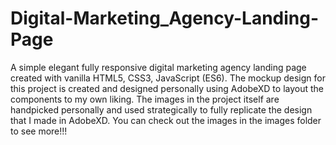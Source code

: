 # Digital-Marketing_Agency-Landing-Page
A simple elegant fully responsive digital marketing agency landing page created with vanilla HTML5, CSS3, JavaScript (ES6). The mockup design for this project is created and designed personally using AdobeXD to layout the components to my own liking. The images in the project itself are handpicked personally and used strategically to fully replicate the design that I made in AdobeXD. You can check out the images in the images folder to see more!!!
